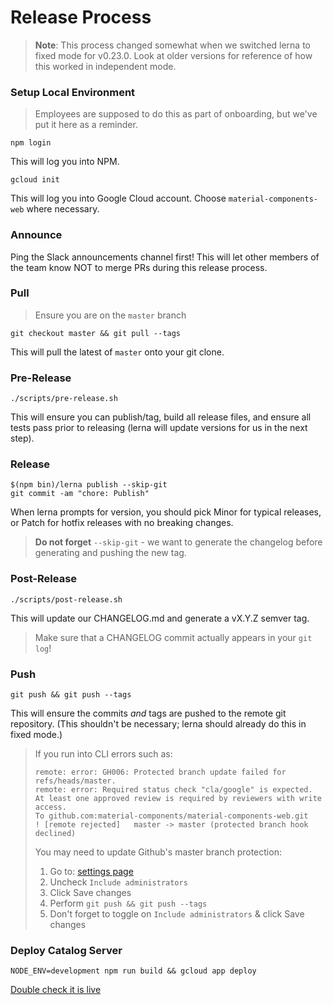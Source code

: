 # Release Process

> **Note**: This process changed somewhat when we switched lerna to fixed mode
> for v0.23.0. Look at older versions for reference of how this worked in
> independent mode.

### Setup Local Environment

> Employees are supposed to do this as part of onboarding, but we've put it here
> as a reminder.

`npm login`

This will log you into NPM.

`gcloud init`

This will log you into Google Cloud account. Choose `material-components-web`
where necessary.

### Announce

Ping the Slack announcements channel first! This will let other members of the
team know NOT to merge PRs during this release process.

### Pull

> Ensure you are on the `master` branch

`git checkout master && git pull --tags`

This will pull the latest of `master` onto your git clone.

### Pre-Release

`./scripts/pre-release.sh`

This will ensure you can publish/tag, build all release files, and ensure all tests
pass prior to releasing (lerna will update versions for us in the next step).

### Release

```
$(npm bin)/lerna publish --skip-git
git commit -am "chore: Publish"
```

When lerna prompts for version, you should pick Minor for typical releases,
or Patch for hotfix releases with no breaking changes.

> **Do not forget** `--skip-git` - we want to generate the changelog before
> generating and pushing the new tag.

### Post-Release

`./scripts/post-release.sh`

This will update our CHANGELOG.md and generate a vX.Y.Z semver tag.

> Make sure that a CHANGELOG commit actually appears in your `git log`!

### Push

`git push && git push --tags`

This will ensure the commits *and* tags are pushed to the remote git repository.
(This shouldn't be necessary; lerna should already do this in fixed mode.)

> If you run into CLI errors such as:
> ```
> remote: error: GH006: Protected branch update failed for refs/heads/master.
> remote: error: Required status check "cla/google" is expected. At least one approved review is required by reviewers with write access.
> To github.com:material-components/material-components-web.git
> ! [remote rejected]   master -> master (protected branch hook declined)
> ```
> You may need to update Github's master branch protection:
> 1. Go to: [settings page](https://github.com/material-components/material-components-web/settings/branches/master)
> 1. Uncheck `Include administrators`
> 1. Click Save changes
> 1. Perform `git push && git push --tags`
> 1. Don't forget to toggle on `Include administrators` & click Save changes

### Deploy Catalog Server

`NODE_ENV=development npm run build && gcloud app deploy`

[Double check it is live](https://material-components-web.appspot.com/)
